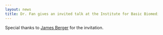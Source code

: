 ```yaml
---
layout: news
title: Dr. Fan gives an invited talk at the Institute for Basic Biomedical Sciences (IBBS) 21st anniversary sympsoium.
---
```


Special thanks to [James Berger](https://www.hopkinsmedicine.org/profiles/details/james-berger) for the invitation. 
